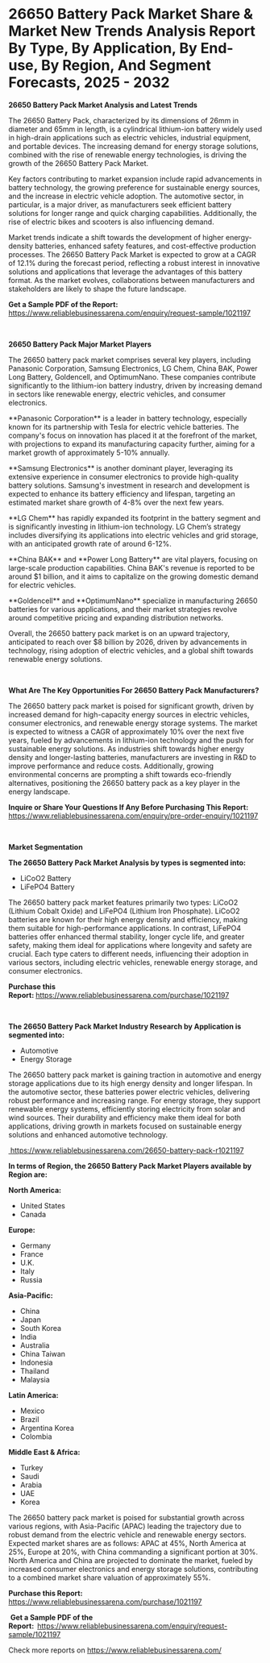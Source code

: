 <p><h1>26650 Battery Pack Market Share & Market New Trends Analysis Report By Type, By Application, By End-use, By Region, And Segment Forecasts, 2025 - 2032</h1></p><p><strong>26650 Battery Pack Market Analysis and Latest Trends</strong></p>
<p><p>The 26650 Battery Pack, characterized by its dimensions of 26mm in diameter and 65mm in length, is a cylindrical lithium-ion battery widely used in high-drain applications such as electric vehicles, industrial equipment, and portable devices. The increasing demand for energy storage solutions, combined with the rise of renewable energy technologies, is driving the growth of the 26650 Battery Pack Market. </p><p>Key factors contributing to market expansion include rapid advancements in battery technology, the growing preference for sustainable energy sources, and the increase in electric vehicle adoption. The automotive sector, in particular, is a major driver, as manufacturers seek efficient battery solutions for longer range and quick charging capabilities. Additionally, the rise of electric bikes and scooters is also influencing demand.</p><p>Market trends indicate a shift towards the development of higher energy-density batteries, enhanced safety features, and cost-effective production processes. The 26650 Battery Pack Market is expected to grow at a CAGR of 12.1% during the forecast period, reflecting a robust interest in innovative solutions and applications that leverage the advantages of this battery format. As the market evolves, collaborations between manufacturers and stakeholders are likely to shape the future landscape.</p></p>
<p><strong>Get a Sample PDF of the Report:&nbsp;</strong> <a href="https://www.reliablebusinessarena.com/enquiry/request-sample/1021197?utm_campaign=2182&utm_medium=2&utm_source=Github&utm_content=ia&utm_term=21032025&utm_id=26650-battery-pack">https://www.reliablebusinessarena.com/enquiry/request-sample/1021197</a></p>
<p>&nbsp;</p>
<p><strong>26650 Battery Pack Major Market Players</strong></p>
<p><p>The 26650 battery pack market comprises several key players, including Panasonic Corporation, Samsung Electronics, LG Chem, China BAK, Power Long Battery, Goldencell, and OptimumNano. These companies contribute significantly to the lithium-ion battery industry, driven by increasing demand in sectors like renewable energy, electric vehicles, and consumer electronics.</p><p>**Panasonic Corporation** is a leader in battery technology, especially known for its partnership with Tesla for electric vehicle batteries. The company's focus on innovation has placed it at the forefront of the market, with projections to expand its manufacturing capacity further, aiming for a market growth of approximately 5-10% annually.</p><p>**Samsung Electronics** is another dominant player, leveraging its extensive experience in consumer electronics to provide high-quality battery solutions. Samsung's investment in research and development is expected to enhance its battery efficiency and lifespan, targeting an estimated market share growth of 4-8% over the next few years.</p><p>**LG Chem** has rapidly expanded its footprint in the battery segment and is significantly investing in lithium-ion technology. LG Chem’s strategy includes diversifying its applications into electric vehicles and grid storage, with an anticipated growth rate of around 6-12%.</p><p>**China BAK** and **Power Long Battery** are vital players, focusing on large-scale production capabilities. China BAK's revenue is reported to be around $1 billion, and it aims to capitalize on the growing domestic demand for electric vehicles.</p><p>**Goldencell** and **OptimumNano** specialize in manufacturing 26650 batteries for various applications, and their market strategies revolve around competitive pricing and expanding distribution networks. </p><p>Overall, the 26650 battery pack market is on an upward trajectory, anticipated to reach over $8 billion by 2026, driven by advancements in technology, rising adoption of electric vehicles, and a global shift towards renewable energy solutions.</p></p>
<p>&nbsp;</p>
<p><strong>What Are The Key Opportunities For 26650 Battery Pack Manufacturers?</strong></p>
<p><p>The 26650 battery pack market is poised for significant growth, driven by increased demand for high-capacity energy sources in electric vehicles, consumer electronics, and renewable energy storage systems. The market is expected to witness a CAGR of approximately 10% over the next five years, fueled by advancements in lithium-ion technology and the push for sustainable energy solutions. As industries shift towards higher energy density and longer-lasting batteries, manufacturers are investing in R&D to improve performance and reduce costs. Additionally, growing environmental concerns are prompting a shift towards eco-friendly alternatives, positioning the 26650 battery pack as a key player in the energy landscape.</p></p>
<p><strong>Inquire or Share Your Questions If Any Before Purchasing This Report:</strong> <a href="https://www.reliablebusinessarena.com/enquiry/pre-order-enquiry/1021197?utm_campaign=2182&utm_medium=2&utm_source=Github&utm_content=ia&utm_term=21032025&utm_id=26650-battery-pack">https://www.reliablebusinessarena.com/enquiry/pre-order-enquiry/1021197</a></p>
<p>&nbsp;</p>
<p><strong>Market Segmentation</strong></p>
<p><strong>The 26650 Battery Pack Market Analysis by types is segmented into:</strong></p>
<p><ul><li>LiCoO2 Battery</li><li>LiFePO4 Battery</li></ul></p>
<p><p>The 26650 battery pack market features primarily two types: LiCoO2 (Lithium Cobalt Oxide) and LiFePO4 (Lithium Iron Phosphate). LiCoO2 batteries are known for their high energy density and efficiency, making them suitable for high-performance applications. In contrast, LiFePO4 batteries offer enhanced thermal stability, longer cycle life, and greater safety, making them ideal for applications where longevity and safety are crucial. Each type caters to different needs, influencing their adoption in various sectors, including electric vehicles, renewable energy storage, and consumer electronics.</p></p>
<p><strong>Purchase this Report:&nbsp;</strong><a href="https://www.reliablebusinessarena.com/purchase/1021197?utm_campaign=2182&utm_medium=2&utm_source=Github&utm_content=ia&utm_term=21032025&utm_id=26650-battery-pack">https://www.reliablebusinessarena.com/purchase/1021197</a></p>
<p>&nbsp;</p>
<p><strong>The 26650 Battery Pack Market Industry Research by Application is segmented into:</strong></p>
<p><ul><li>Automotive</li><li>Energy Storage</li></ul></p>
<p><p>The 26650 battery pack market is gaining traction in automotive and energy storage applications due to its high energy density and longer lifespan. In the automotive sector, these batteries power electric vehicles, delivering robust performance and increasing range. For energy storage, they support renewable energy systems, efficiently storing electricity from solar and wind sources. Their durability and efficiency make them ideal for both applications, driving growth in markets focused on sustainable energy solutions and enhanced automotive technology.</p></p>
<p><a href="https://www.reliablebusinessarena.com/26650-battery-pack-r1021197?utm_campaign=2182&utm_medium=2&utm_source=Github&utm_content=ia&utm_term=21032025&utm_id=26650-battery-pack">&nbsp;https://www.reliablebusinessarena.com/26650-battery-pack-r1021197</a></p>
<p><strong>In terms of Region, the 26650 Battery Pack Market Players available by Region are:</strong></p>
<p>
    <p> <strong> North America: </strong>
        <ul>
            <li>United States</li>
            <li>Canada</li>
        </ul>
        </p> 
    <p> <strong> Europe: </strong>
        <ul>
            <li>Germany</li>
            <li>France</li>
            <li>U.K.</li>
            <li>Italy</li>
            <li>Russia</li>
        </ul>
        </p> 
    <p> <strong> Asia-Pacific: </strong>
        <ul>
            <li>China</li>
            <li>Japan</li>
            <li>South Korea</li>
            <li>India</li>
            <li>Australia</li>
            <li>China Taiwan</li>
            <li>Indonesia</li>
            <li>Thailand</li>
            <li>Malaysia</li>
        </ul>
        </p> 
    <p> <strong> Latin America: </strong>
        <ul>
            <li>Mexico</li>
            <li>Brazil</li>
            <li>Argentina Korea</li>
            <li>Colombia</li>
        </ul>
        </p> 
    <p> <strong> Middle East & Africa: </strong>
        <ul>
            <li>Turkey</li>
            <li>Saudi</li>
            <li>Arabia</li>
            <li>UAE</li>
            <li>Korea</li>
        </ul>
    </p>
    </p>
<p><p>The 26650 battery pack market is poised for substantial growth across various regions, with Asia-Pacific (APAC) leading the trajectory due to robust demand from the electric vehicle and renewable energy sectors. Expected market shares are as follows: APAC at 45%, North America at 25%, Europe at 20%, with China commanding a significant portion at 30%. North America and China are projected to dominate the market, fueled by increased consumer electronics and energy storage solutions, contributing to a combined market share valuation of approximately 55%.</p></p>
<p><strong>Purchase this Report: </strong><a href="https://www.reliablebusinessarena.com/purchase/1021197?utm_campaign=2182&utm_medium=2&utm_source=Github&utm_content=ia&utm_term=21032025&utm_id=26650-battery-pack">https://www.reliablebusinessarena.com/purchase/1021197</a></p>
<p>&nbsp;<strong>Get a Sample PDF of the Report:&nbsp;&nbsp;</strong><a href="https://www.reliablebusinessarena.com/enquiry/request-sample/1021197?utm_campaign=2182&utm_medium=2&utm_source=Github&utm_content=ia&utm_term=21032025&utm_id=26650-battery-pack">https://www.reliablebusinessarena.com/enquiry/request-sample/1021197</a></p>
<p><strong></strong></p>
<p>Check more reports on <a href="https://www.reliablebusinessarena.com/?utm_campaign=2182&utm_medium=2&utm_source=Github&utm_content=ia&utm_term=21032025&utm_id=26650-battery-pack">https://www.reliablebusinessarena.com/</a></p>